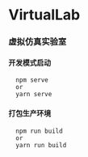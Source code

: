 # VirtualLab
### 虚拟仿真实验室


#### 开发模式启动
```
  npm serve
  or
  yarn serve
```

#### 打包生产环境
```
  npm run build
  or
  yarn run build
```
